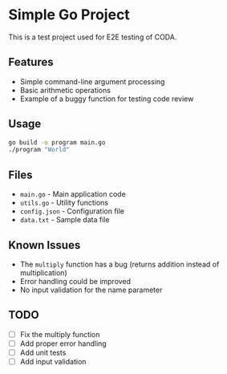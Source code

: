 # Simple Go Project

This is a test project used for E2E testing of CODA.

## Features

- Simple command-line argument processing
- Basic arithmetic operations
- Example of a buggy function for testing code review

## Usage

```bash
go build -o program main.go
./program "World"
```

## Files

- `main.go` - Main application code
- `utils.go` - Utility functions
- `config.json` - Configuration file
- `data.txt` - Sample data file

## Known Issues

- The `multiply` function has a bug (returns addition instead of multiplication)
- Error handling could be improved
- No input validation for the name parameter

## TODO

- [ ] Fix the multiply function
- [ ] Add proper error handling
- [ ] Add unit tests
- [ ] Add input validation